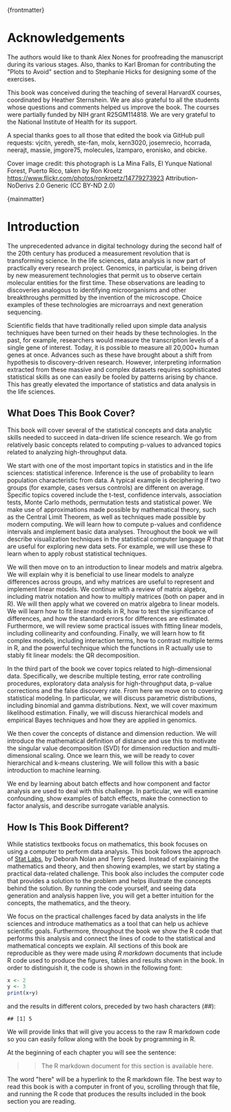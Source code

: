 {frontmatter}

# Acknowledgements

The authors would like to thank Alex Nones for proofreading the manuscript during its various stages. Also, thanks to Karl Broman for contributing the "Plots to Avoid" section and to Stephanie Hicks for designing some of the exercises.  

This book was conceived during the teaching of several HarvardX courses, coordinated by Heather Sternshein. We are also grateful 
to all the students whose questions and comments helped us improve the book. The courses were
partially funded by NIH grant R25GM114818.  We are very grateful to the National Institute of Health for its support.  

A special thanks goes to all those that edited the book via GitHub pull requests: vjcitn, yeredh, ste-fan, molx, kern3020, josemrecio, hcorrada, neerajt, massie, jmgore75, molecules, lzamparo, eronisko, and obicke.


Cover image credit: this photograph is La Mina Falls, El Yunque National Forest, Puerto Rico, taken by Ron Kroetz
https://www.flickr.com/photos/ronkroetz/14779273923
Attribution-NoDerivs 2.0 Generic (CC BY-ND 2.0)

{mainmatter}

# Introduction

The unprecedented advance in digital technology during the second half
of the 20th century has produced a measurement revolution that is
transforming science. In the life sciences, data analysis is now part
of practically every research project. Genomics, in particular, is
being driven by new measurement technologies that permit us to observe certain molecular entities for the first time. These observations are leading to discoveries analogous to identifying microorganisms and other breakthroughs permitted by the invention of the microscope. Choice examples of these technologies are microarrays and next generation sequencing.

Scientific fields that have traditionally relied upon simple data
analysis techniques have been turned on their heads by these
technologies. In the past, for example, researchers would measure the
transcription levels of a single gene of interest. Today, it is
possible to measure all 20,000+ human genes at once.  Advances such as
these have brought about a shift from hypothesis to discovery-driven
research. However, interpreting information extracted from these
massive and complex datasets requires sophisticated statistical skills
as one can easily be fooled by patterns arising by chance. This has
greatly elevated the importance of statistics and data analysis in
the life sciences.

## What Does This Book Cover?

This book will cover several of the statistical concepts and data
analytic skills needed to succeed in data-driven life science
research. We go from relatively basic concepts related to computing
p-values to advanced topics related to analyzing high-throughput data.

We start with one of the most important topics in statistics and in
the life sciences: statistical inference. Inference is the use of
probability to learn population characteristic from data. A typical example
is deciphering if two groups (for example, cases versus controls) are
different on average. Specific topics covered include the t-test,
confidence intervals, association tests, Monte Carlo methods,
permutation tests and statistical power. We make use of approximations
made possible by mathematical theory, such as the Central Limit
Theorem, as well as techniques made possible by modern computing. We
will learn how to compute p-values and confidence intervals and
implement basic data analyses. Throughout the book we will describe
visualization techniques in the statistical computer language *R* that
are useful for exploring new data sets. For example, we will use these
to learn when to apply robust statistical techniques.

We will then move on to an introduction to linear models and matrix
algebra. We will explain why it is beneficial to use linear models to
analyze differences across groups, and why matrices are useful to
represent and implement linear models. We continue with a review of
matrix algebra, including matrix notation and how to multiply matrices
(both on paper and in R). We will then apply what we covered on matrix
algebra to linear models. We will learn how to fit linear models in R,
how to test the significance of differences, and how the standard
errors for differences are estimated. Furthermore, we will review some
practical issues with fitting linear models, including collinearity
and confounding. Finally, we will learn how to fit complex models,
including interaction terms, how to contrast multiple terms in R, and
the powerful technique which the functions in R actually use to
stably fit linear models: the QR decomposition.

In the third part of the book we cover topics related to
high-dimensional data. Specifically, we describe multiple testing,
error rate controlling procedures, exploratory data analysis for
high-throughput data, p-value corrections and the false discovery
rate. From here we move on to covering statistical modeling. In
particular, we will discuss parametric distributions, including
binomial and gamma distributions. Next, we will cover maximum
likelihood estimation. Finally, we will discuss hierarchical models
and empirical Bayes techniques and how they are applied in genomics.

We then cover the concepts of distance and dimension reduction. We
will introduce the mathematical definition of distance and use this to
motivate the singular value decomposition (SVD) for dimension
reduction and multi-dimensional scaling. Once we learn this, we will
be ready to cover hierarchical and k-means clustering. We will follow
this with a basic introduction to machine learning.

We end by learning about batch effects and how component and factor
analysis are used to deal with this challenge. In particular, we will
examine confounding, show examples of batch effects, make the
connection to factor analysis, and describe surrogate variable
analysis.

## How Is This Book Different?

While statistics textbooks focus on mathematics, this book focuses on
using a computer to perform data analysis. This book follows the approach of [Stat Labs](https://www.stat.berkeley.edu/~statlabs/), by Deborah Nolan and Terry Speed.
Instead of explaining the
mathematics and theory, and then showing examples, we start by stating
a practical data-related challenge. This book also includes the computer code that provides a solution to the problem and helps illustrate the
concepts behind the solution. By running the code yourself, and seeing
data generation and analysis happen live, you will get a better
intuition for the concepts, the mathematics, and the theory.

We focus on the practical challenges faced by data analysts in the
life sciences and introduce mathematics as a tool that can help us
achieve scientific goals. Furthermore, throughout the book we show the
R code that performs this analysis and connect the lines of code to
the statistical and mathematical concepts we explain. All sections of
this book are reproducible as they were made using *R markdown*
documents that include R code used to produce the figures, tables and
results shown in the book. In order to distinguish it, the code is
shown in the following font:


```r
x <- 2 
y <- 3 
print(x+y) 
```

and the results in different colors, preceded by two hash
characters (*##*):


```
## [1] 5
```

We will provide links that will give you access to the raw R markdown
code so you can easily follow along with the book by programming in R.

At the beginning of each chapter you will see the sentence:

>> The R markdown document for this section is available here.

The word "here" will be a hyperlink to the R markdown file. The best way to read this book is with a computer in front of you, scrolling through that file, and running the R code that produces the results included in the book section you are reading.
